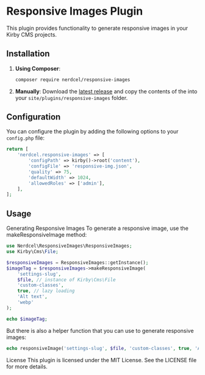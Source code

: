 # Responsive Images Plugin



This plugin provides functionality to generate responsive images in your Kirby CMS projects.

## Installation

1. **Using Composer**:
   ```sh
   composer require nerdcel/responsive-images
    ```
2. **Manually**: Download the [latest release](https://github.com/nerdcel/kirby3-responsive-images/releases/latest)
    and copy the contents of the into your `site/plugins/responsive-images` folder.

## Configuration

You can configure the plugin by adding the following options to your `config.php` file:

```php
return [
    'nerdcel.responsive-images' => [
        'configPath' => kirby()->root('content'),
        'configFile' => 'responsive-img.json',
        'quality' => 75,
        'defaultWidth' => 1024,
        'allowedRoles' => ['admin'],
    ],
];
```

## Usage
Generating Responsive Images
To generate a responsive image, use the makeResponsiveImage method:

```php
use Nerdcel\ResponsiveImages\ResponsiveImages;
use Kirby\Cms\File;

$responsiveImages = ResponsiveImages::getInstance();
$imageTag = $responsiveImages->makeResponsiveImage(
    'settings-slug',
    $file, // instance of Kirby\Cms\File
    'custom-classes',
    true, // lazy loading
    'Alt text',
    'webp'
);

echo $imageTag;
```

But there is also a helper function that you can use to generate responsive images:

```php
echo responsiveImage('settings-slug', $file, 'custom-classes', true, 'Alt text', 'webp');
```

License
This plugin is licensed under the MIT License. See the LICENSE file for more details.
